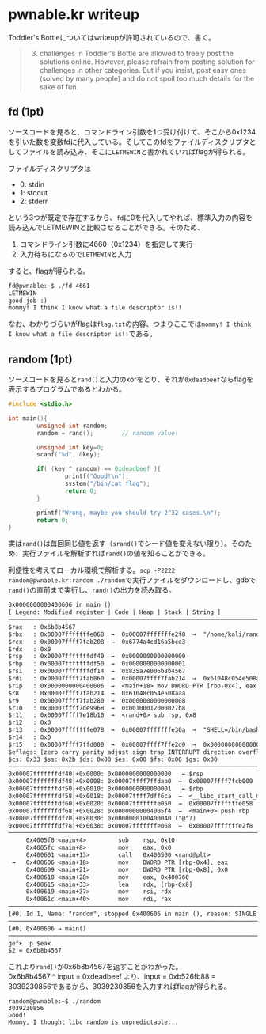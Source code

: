 # pwnable.kr writeup

Toddler's Bottleについてはwriteupが許可されているので、書く。

> 3. challenges in Toddler's Bottle are allowed to freely post the solutions online. However, please refrain from posting solution for challenges in other categories. But if you insist, post easy ones (solved by many people) and do not spoil too much details for the sake of fun.

## fd (1pt)

ソースコードを見ると、コマンドライン引数を1つ受け付けて、そこから0x1234を引いた数を変数fdに代入している。そしてこのfdをファイルディスクリプタとしてファイルを読み込み、そこに`LETMEWIN`と書かれていればflagが得られる。

ファイルディスクリプタは

- 0: stdin
- 1: stdout
- 2: stderr

という3つが既定で存在するから、`fd`に0を代入してやれば、標準入力の内容を読み込んでLETMEWINと比較させることができる。そのため、

1. コマンドライン引数に4660（0x1234）を指定して実行
2. 入力待ちになるので`LETMEWIN`と入力

すると、flagが得られる。

```txt
fd@pwnable:~$ ./fd 4661
LETMEWIN
good job :)
mommy! I think I know what a file descriptor is!!
```

なお、わかりづらいがflagは`flag.txt`の内容、つまりここでは`mommy! I think I know what a file descriptor is!!`である。

## random (1pt)

ソースコードを見ると`rand()`と入力のxorをとり、それが`0xdeadbeef`ならflagを表示するプログラムであるとわかる。

```c
#include <stdio.h>

int main(){
        unsigned int random;
        random = rand();        // random value!

        unsigned int key=0;
        scanf("%d", &key);

        if( (key ^ random) == 0xdeadbeef ){
                printf("Good!\n");
                system("/bin/cat flag");
                return 0;
        }

        printf("Wrong, maybe you should try 2^32 cases.\n");
        return 0;
}
```

実は`rand()`は毎回同じ値を返す（`srand()`でシード値を変えない限り）。そのため、実行ファイルを解析すれば`rand()`の値を知ることができる。

利便性を考えてローカル環境で解析する。`scp -P2222 random@pwnable.kr:random ./random`で実行ファイルをダウンロードし、gdbで`rand()`の直前まで実行し、`rand()`の出力を読み取る。

```txt
0x0000000000400606 in main ()
[ Legend: Modified register | Code | Heap | Stack | String ]
───────────────────────────────────────────────────────────────────────────────────────────────────────── registers ────
$rax   : 0x6b8b4567
$rbx   : 0x00007fffffffe068  →  0x00007fffffffe2f8  →  "/home/kali/random"
$rcx   : 0x00007ffff7fab208  →  0x6774a4cd16a5bce3
$rdx   : 0x0
$rsp   : 0x00007fffffffdf40  →  0x0000000000000000
$rbp   : 0x00007fffffffdf50  →  0x0000000000000001
$rsi   : 0x00007fffffffdf14  →  0x835a7e006b8b4567
$rdi   : 0x00007ffff7fab860  →  0x00007ffff7fab214  →  0x61048c054e508aaa
$rip   : 0x0000000000400606  →  <main+18> mov DWORD PTR [rbp-0x4], eax
$r8    : 0x00007ffff7fab214  →  0x61048c054e508aaa
$r9    : 0x00007ffff7fab280  →  0x0000000000000008
$r10   : 0x00007ffff7de9968  →  0x00100012000027b8
$r11   : 0x00007ffff7e18b10  →  <rand+0> sub rsp, 0x8
$r12   : 0x0
$r13   : 0x00007fffffffe078  →  0x00007fffffffe30a  →  "SHELL=/bin/bash"
$r14   : 0x0
$r15   : 0x00007ffff7ffd000  →  0x00007ffff7ffe2d0  →  0x0000000000000000
$eflags: [zero carry parity adjust sign trap INTERRUPT direction overflow resume virtualx86 identification]
$cs: 0x33 $ss: 0x2b $ds: 0x00 $es: 0x00 $fs: 0x00 $gs: 0x00
───────────────────────────────────────────────────────────────────────────────────────────────────────────── stack ────
0x00007fffffffdf40│+0x0000: 0x0000000000000000   ← $rsp
0x00007fffffffdf48│+0x0008: 0x00007ffff7ffdab0  →  0x00007ffff7fcb000  →  0x03010102464c457f
0x00007fffffffdf50│+0x0010: 0x0000000000000001   ← $rbp
0x00007fffffffdf58│+0x0018: 0x00007ffff7dff6ca  →  <__libc_start_call_main+122> mov edi, eax
0x00007fffffffdf60│+0x0020: 0x00007fffffffe050  →  0x00007fffffffe058  →  0x00007ffff7fc3160  →  0x00007ffff7dd8000  →  0x03010102464c457f
0x00007fffffffdf68│+0x0028: 0x00000000004005f4  →  <main+0> push rbp
0x00007fffffffdf70│+0x0030: 0x0000000100400040 ("@"?)
0x00007fffffffdf78│+0x0038: 0x00007fffffffe068  →  0x00007fffffffe2f8  →  "/home/kali/random"
─────────────────────────────────────────────────────────────────────────────────────────────────────── code:x86:64 ────
     0x4005f8 <main+4>         sub    rsp, 0x10
     0x4005fc <main+8>         mov    eax, 0x0
     0x400601 <main+13>        call   0x400500 <rand@plt>
 →   0x400606 <main+18>        mov    DWORD PTR [rbp-0x4], eax
     0x400609 <main+21>        mov    DWORD PTR [rbp-0x8], 0x0
     0x400610 <main+28>        mov    eax, 0x400760
     0x400615 <main+33>        lea    rdx, [rbp-0x8]
     0x400619 <main+37>        mov    rsi, rdx
     0x40061c <main+40>        mov    rdi, rax
─────────────────────────────────────────────────────────────────────────────────────────────────────────── threads ────
[#0] Id 1, Name: "random", stopped 0x400606 in main (), reason: SINGLE STEP
───────────────────────────────────────────────────────────────────────────────────────────────────────────── trace ────
[#0] 0x400606 → main()
────────────────────────────────────────────────────────────────────────────────────────────────────────────────────────
gef➤  p $eax
$2 = 0x6b8b4567
```

これより`rand()`が0x6b8b4567を返すことがわかった。  
0x6b8b4567 ^ input = 0xdeadbeef より、input = 0xb526fb88 = 3039230856であるから、3039230856を入力すればflagが得られる。

```terminal
random@pwnable:~$ ./random
3039230856
Good!
Mommy, I thought libc random is unpredictable...
```

